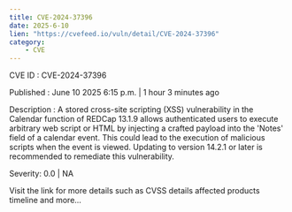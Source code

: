```yaml
---
title: CVE-2024-37396
date: 2025-6-10
lien: "https://cvefeed.io/vuln/detail/CVE-2024-37396"
category:
    - CVE
---
```


CVE ID : CVE-2024-37396

Published :  June 10
2025
6:15 p.m. | 1 hour
3 minutes ago

Description : A stored cross-site scripting (XSS) vulnerability in the Calendar function of REDCap 13.1.9 allows authenticated users to execute arbitrary web script or HTML by injecting a crafted payload into the 'Notes' field of a calendar event. This could lead to the execution of malicious scripts when the event is viewed. Updating to version 14.2.1 or later is recommended to remediate this vulnerability.

Severity: 0.0 | NA

Visit the link for more details
such as CVSS details
affected products
timeline
and more...
